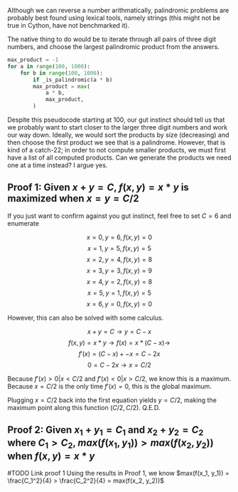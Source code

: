 Although we can reverse a number arithmatically, palindromic problems are probably best found using lexical tools, namely strings (this might not be true in Cython, have not benchmarked it).

The native thing to do would be to iterate through all pairs of three digit numbers, and choose the largest palindromic product from the answers.

```python
max_product = -1
for a in range(100, 1000):
    for b in range(100, 1000):
        if _is_palindromic(a * b)
        max_product = max(
            a * b,
            max_product,
        )
```

Despite this pseudocode starting at 100, our gut instinct should tell us that we probably want to start closer to the larger three digit numbers and work our way down. Ideally, we would sort the products by size (decreasing) and then choose the first product we see that is a palindrome. However, that is kind of a catch-22; in order to not compute smaller products, we must first have a list of all computed products. Can we generate the products we need one at a time instead? I argue yes.

## Proof 1: Given $x + y = C$, $f(x, y) = x * y$ is maximized when $x = y = C/2$

If you just want to confirm against you gut instinct, feel free to set $C=6$ and enumerate

$$x = 0, y = 6, f(x,y) = 0$$
$$x = 1, y = 5, f(x,y) = 5$$
$$x = 2, y = 4, f(x,y) = 8$$
$$x = 3, y = 3, f(x,y) = 9$$
$$x = 4, y = 2, f(x,y) = 8$$
$$x = 5, y = 1, f(x,y) = 5$$
$$x = 6, y = 0, f(x,y) = 0$$

However, this can also be solved with some calculus.

$$x + y = C \rightarrow y = C - x$$
$$f(x, y) = x * y \rightarrow f(x) = x * (C - x) \rightarrow $$
$$f'(x) = (C - x) + -x = C - 2x$$
$$ 0 = C - 2x \rightarrow x = C/2$$

Because $f'(x) > 0 | x < C/2$ and $f'(x) < 0 | x > C/2$, we know this is a maximum. Because $x = C/2$ is the only time $f'(x) = 0$, this is the global maximum.

Plugging $x = C/2$ back into the first equation yields $y = C/2$, making the maximum point along this function $(C/2, C/2)$. Q.E.D.

## Proof 2: Given $x_1 + y_1 = C_1$ and $x_2 + y_2 = C_2$ where $C_1 > C_2$, $max(f(x_1, y_1)) > max(f(x_2, y_2))$ when $f(x, y) = x * y$

#TODO Link proof 1
Using the results in Proof 1, we know $max(f(x_1, y_1)) = \frac{C_1^2}{4} > \frac{C_2^2}{4} = max(f(x_2, y_2))$
